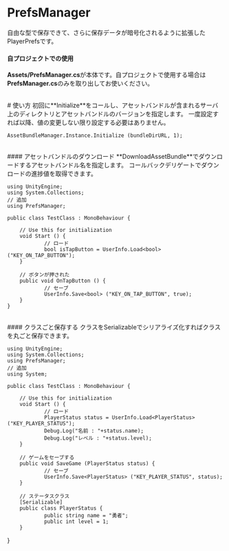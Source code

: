 # PrefsManager
自由な型で保存できて、さらに保存データが暗号化されるように拡張したPlayerPrefsです。
 
#### 自プロジェクトでの使用
**Assets/PrefsManager.cs**が本体です。自プロジェクトで使用する場合は**PrefsManager.cs**のみを取り出してお使いください。  

<br>
# 使い方
初回に**Initialize**をコールし、アセットバンドルが含まれるサーバ上のディレクトリとアセットバンドルのバージョンを指定します。  
一度設定すれば以降、値の変更しない限り設定する必要はありません。

`AssetBundleManager.Instance.Initialize (bundleDirURL, 1);`

<br>
#### アセットバンドルのダウンロード
**DownloadAssetBundle**でダウンロードするアセットバンドル名を指定します。  
コールバックデリゲートでダウンロードの進捗値を取得できます。

    using UnityEngine;
    using System.Collections;
    // 追加
    using PrefsManager;
    
    public class TestClass : MonoBehaviour {
        
        // Use this for initialization
        void Start () {
                // ロード
                bool isTapButton = UserInfo.Load<bool> ("KEY_ON_TAP_BUTTON");
        }
        
        // ボタンが押された
        public void OnTapButton () {
                // セーブ
                UserInfo.Save<bool> ("KEY_ON_TAP_BUTTON", true);
        }
    }

<br>
#### クラスごと保存する
クラスをSerializableでシリアライズ化すればクラスを丸ごと保存できます。

    using UnityEngine;
    using System.Collections;
    using PrefsManager;
    // 追加
    using System;
    
    public class TestClass : MonoBehaviour {
    
        // Use this for initialization
        void Start () {
                // ロード
                PlayerStatus status = UserInfo.Load<PlayerStatus> ("KEY_PLAYER_STATUS");
                Debug.Log("名前 : "+status.name);
                Debug.Log("レベル : "+status.level);
        }

        // ゲームをセーブする
        public void SaveGame (PlayerStatus status) {
                // セーブ
                UserInfo.Save<PlayerStatus> ("KEY_PLAYER_STATUS", status);
        }

        // ステータスクラス
        [Serializable]
        public class PlayerStatus {
                public string name = "勇者";
                public int level = 1;
        }
}